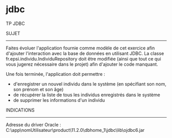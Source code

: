 jdbc
====

TP JDBC


SUJET
______

Faites évoluer l'application fournie comme modèle de cet exercice afin d'ajouter l'interaction avec la base de données en utilisant JDBC.
La classe fr.epsi.individu.IndividuRepository doit être modifiée (ainsi que tout ce qui vous jugerez nécessaire dans le projet) afin d'ajouter le code manquant.

Une fois terminée, l'application doit permettre :
  * d'enregistrer un nouvel individu dans le système (en spécifiant son	nom, son prénom et son âge)
  * de récupérer la liste de tous les individus enregistrés dans le système
  * de supprimer les informations d'un individu
  
  
  
INDICATIONS
___________

Adresse du driver Oracle : C:\app\nomUtilisateur\product\11.2.0\dbhome_1\jdbc\lib\ojdbc6.jar
